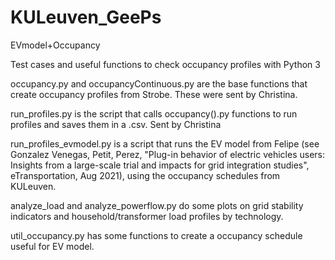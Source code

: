 # KULeuven_GeePs
EVmodel+Occupancy


Test cases and useful functions to check occupancy profiles with Python 3

occupancy.py and occupancyContinuous.py are the base functions that create occupancy profiles from Strobe. These were sent by Christina.

run_profiles.py is the script that calls occupancy().py functions to run profiles and saves them in a .csv. Sent by Christina

run_profiles_evmodel.py is a script that runs the EV model from Felipe (see Gonzalez Venegas, Petit, Perez, "Plug-in behavior of electric vehicles users: Insights from a large-scale trial and impacts for grid integration studies", eTransportation, Aug 2021), using the occupancy schedules from KULeuven.

analyze_load and analyze_powerflow.py do some plots on grid stability indicators and household/transformer load profiles by technology.

util_occupancy.py has some functions to create a occupancy schedule useful for EV model.


